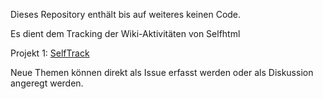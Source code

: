 Dieses Repository enthält bis auf weiteres keinen Code.

Es dient dem Tracking der Wiki-Aktivitäten von Selfhtml

Projekt 1: [SelfTrack](https://github.com/Rolf-B/SelfTrack/projects/1)

Neue Themen können direkt als Issue erfasst werden oder als Diskussion angeregt werden.

